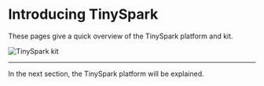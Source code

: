 <style> .md-footer__link--prev:not([hidden]) { display: none } </style>

# Introducing TinySpark

These pages give a quick overview of the TinySpark platform and kit.

![TinySpark kit](https://placehold.co/600x400?text=TinySpark+kit)

<!-- The TinySpark kit contains the following:

- TinySpark platform reference
- TinySpark TinyML development kit
- USB-C cable -->

---

In the next section, the TinySpark platform will be explained.